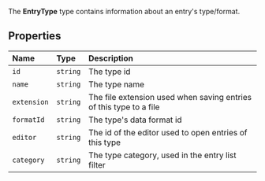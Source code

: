 The **EntryType** type contains information about an entry's type/format.

## Properties

| Name | Type | Description |
|:-----|:-----|:------------|
`id`        | `string` | The type id
`name`      | `string` | The type name
`extension` | `string` | The file extension used when saving entries of this type to a file
`formatId`  | `string` | The type's data format id
`editor`    | `string` | The id of the editor used to open entries of this type
`category`  | `string` | The type category, used in the entry list filter
